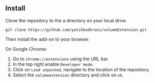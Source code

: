 ## Install

Clone the repository to the a directory on your local drive.

```
git clone https://github.com/yatikbudhrani/volumeExtension.git
```

Then install the add-on to your browser.

On Google Chrome:

1. Go to `chrome://extensions` using the URL bar.
2. In the top right enable `Developer mode`.
3. Click on `Load unpacked`, navigate to the location of the repository.
4. Select the `volumeextension` directory and click on `ok`.
